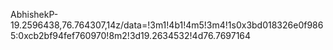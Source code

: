 AbhishekP-19.2596438,76.764307,14z/data=!3m1!4b1!4m5!3m4!1s0x3bd018326e0f9865:0xcb2bf94fef760970!8m2!3d19.2634532!4d76.7697164
